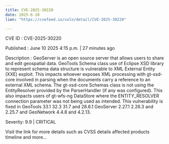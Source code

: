 ```yaml
---
title: CVE-2025-30220
date: 2025-6-10
lien: "https://cvefeed.io/vuln/detail/CVE-2025-30220"

---
```


CVE ID : CVE-2025-30220

Published :  June 10
2025
4:15 p.m. | 27 minutes ago

Description : GeoServer is an open source server that allows users to share and edit geospatial data. GeoTools Schema class use of Eclipse XSD library to represent schema data structure is vulnerable to XML External Entity (XXE) exploit. This impacts whoever exposes XML processing with gt-xsd-core involved in parsing
when the documents carry a reference to an external XML schema. The gt-xsd-core Schemas class is not using the EntityResolver provided by the ParserHandler (if any was configured). This also impacts users of gt-wfs-ng DataStore where the ENTITY_RESOLVER connection parameter was not being used as intended. This vulnerability is fixed in GeoTools 33.1
32.3
31.7
and 28.6.1
GeoServer 2.27.1
2.26.3
and 2.25.7
and GeoNetwork 4.4.8 and 4.2.13.

Severity: 9.9 | CRITICAL

Visit the link for more details
such as CVSS details
affected products
timeline
and more...
